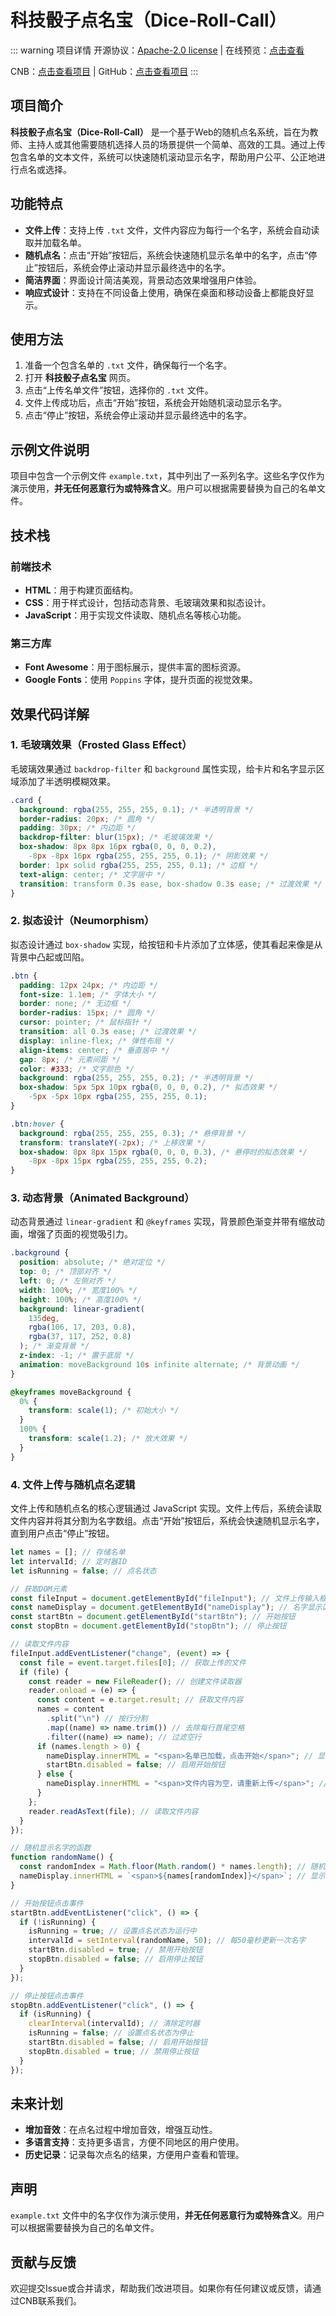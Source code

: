 # 科技骰子点名宝（Dice-Roll-Call）
::: warning 项目详情
开源协议：[Apache-2.0 license](/LICENSE) | 在线预览：[点击查看](https://demo.uopy.top/Dice-Roll-Call)

CNB：[点击查看项目](https://cnb.cool/kejiyuzhe/Dice-Roll-Call) | GitHub：[点击查看项目](https://github.com/Technologylinguists/Dice-Roll-Call)
:::
## 项目简介

**科技骰子点名宝（Dice-Roll-Call）** 是一个基于Web的随机点名系统，旨在为教师、主持人或其他需要随机选择人员的场景提供一个简单、高效的工具。通过上传包含名单的文本文件，系统可以快速随机滚动显示名字，帮助用户公平、公正地进行点名或选择。

## 功能特点

- **文件上传**：支持上传 `.txt` 文件，文件内容应为每行一个名字，系统会自动读取并加载名单。
- **随机点名**：点击“开始”按钮后，系统会快速随机显示名单中的名字，点击“停止”按钮后，系统会停止滚动并显示最终选中的名字。
- **简洁界面**：界面设计简洁美观，背景动态效果增强用户体验。
- **响应式设计**：支持在不同设备上使用，确保在桌面和移动设备上都能良好显示。

## 使用方法

1. 准备一个包含名单的 `.txt` 文件，确保每行一个名字。
2. 打开 **科技骰子点名宝** 网页。
3. 点击“上传名单文件”按钮，选择你的 `.txt` 文件。
4. 文件上传成功后，点击“开始”按钮，系统会开始随机滚动显示名字。
5. 点击“停止”按钮，系统会停止滚动并显示最终选中的名字。

## 示例文件说明

项目中包含一个示例文件 `example.txt`，其中列出了一系列名字。这些名字仅作为演示使用，**并无任何恶意行为或特殊含义**。用户可以根据需要替换为自己的名单文件。

## 技术栈

### 前端技术

- **HTML**：用于构建页面结构。
- **CSS**：用于样式设计，包括动态背景、毛玻璃效果和拟态设计。
- **JavaScript**：用于实现文件读取、随机点名等核心功能。

### 第三方库

- **Font Awesome**：用于图标展示，提供丰富的图标资源。
- **Google Fonts**：使用 `Poppins` 字体，提升页面的视觉效果。

## 效果代码详解

### 1. 毛玻璃效果（Frosted Glass Effect）

毛玻璃效果通过 `backdrop-filter` 和 `background` 属性实现，给卡片和名字显示区域添加了半透明模糊效果。

```css
.card {
  background: rgba(255, 255, 255, 0.1); /* 半透明背景 */
  border-radius: 20px; /* 圆角 */
  padding: 30px; /* 内边距 */
  backdrop-filter: blur(15px); /* 毛玻璃效果 */
  box-shadow: 8px 8px 16px rgba(0, 0, 0, 0.2),
    -8px -8px 16px rgba(255, 255, 255, 0.1); /* 阴影效果 */
  border: 1px solid rgba(255, 255, 255, 0.1); /* 边框 */
  text-align: center; /* 文字居中 */
  transition: transform 0.3s ease, box-shadow 0.3s ease; /* 过渡效果 */
}
```

### 2. 拟态设计（Neumorphism）

拟态设计通过 `box-shadow` 实现，给按钮和卡片添加了立体感，使其看起来像是从背景中凸起或凹陷。

```css
.btn {
  padding: 12px 24px; /* 内边距 */
  font-size: 1.1em; /* 字体大小 */
  border: none; /* 无边框 */
  border-radius: 15px; /* 圆角 */
  cursor: pointer; /* 鼠标指针 */
  transition: all 0.3s ease; /* 过渡效果 */
  display: inline-flex; /* 弹性布局 */
  align-items: center; /* 垂直居中 */
  gap: 8px; /* 元素间距 */
  color: #333; /* 文字颜色 */
  background: rgba(255, 255, 255, 0.2); /* 半透明背景 */
  box-shadow: 5px 5px 10px rgba(0, 0, 0, 0.2), /* 拟态效果 */
    -5px -5px 10px rgba(255, 255, 255, 0.1);
}

.btn:hover {
  background: rgba(255, 255, 255, 0.3); /* 悬停背景 */
  transform: translateY(-2px); /* 上移效果 */
  box-shadow: 8px 8px 15px rgba(0, 0, 0, 0.3), /* 悬停时的拟态效果 */
    -8px -8px 15px rgba(255, 255, 255, 0.2);
}
```

### 3. 动态背景（Animated Background）

动态背景通过 `linear-gradient` 和 `@keyframes` 实现，背景颜色渐变并带有缩放动画，增强了页面的视觉吸引力。

```css
.background {
  position: absolute; /* 绝对定位 */
  top: 0; /* 顶部对齐 */
  left: 0; /* 左侧对齐 */
  width: 100%; /* 宽度100% */
  height: 100%; /* 高度100% */
  background: linear-gradient(
    135deg,
    rgba(106, 17, 203, 0.8),
    rgba(37, 117, 252, 0.8)
  ); /* 渐变背景 */
  z-index: -1; /* 置于底层 */
  animation: moveBackground 10s infinite alternate; /* 背景动画 */
}

@keyframes moveBackground {
  0% {
    transform: scale(1); /* 初始大小 */
  }
  100% {
    transform: scale(1.2); /* 放大效果 */
  }
}
```

### 4. 文件上传与随机点名逻辑

文件上传和随机点名的核心逻辑通过 JavaScript 实现。文件上传后，系统会读取文件内容并将其分割为名字数组。点击“开始”按钮后，系统会快速随机显示名字，直到用户点击“停止”按钮。

```javascript
let names = []; // 存储名单
let intervalId; // 定时器ID
let isRunning = false; // 点名状态

// 获取DOM元素
const fileInput = document.getElementById("fileInput"); // 文件上传输入框
const nameDisplay = document.getElementById("nameDisplay"); // 名字显示区域
const startBtn = document.getElementById("startBtn"); // 开始按钮
const stopBtn = document.getElementById("stopBtn"); // 停止按钮

// 读取文件内容
fileInput.addEventListener("change", (event) => {
  const file = event.target.files[0]; // 获取上传的文件
  if (file) {
    const reader = new FileReader(); // 创建文件读取器
    reader.onload = (e) => {
      const content = e.target.result; // 获取文件内容
      names = content
        .split("\n") // 按行分割
        .map((name) => name.trim()) // 去除每行首尾空格
        .filter((name) => name); // 过滤空行
      if (names.length > 0) {
        nameDisplay.innerHTML = "<span>名单已加载，点击开始</span>"; // 显示加载成功信息
        startBtn.disabled = false; // 启用开始按钮
      } else {
        nameDisplay.innerHTML = "<span>文件内容为空，请重新上传</span>"; // 显示空文件提示
      }
    };
    reader.readAsText(file); // 读取文件内容
  }
});

// 随机显示名字的函数
function randomName() {
  const randomIndex = Math.floor(Math.random() * names.length); // 随机生成索引
  nameDisplay.innerHTML = `<span>${names[randomIndex]}</span>`; // 显示随机名字
}

// 开始按钮点击事件
startBtn.addEventListener("click", () => {
  if (!isRunning) {
    isRunning = true; // 设置点名状态为运行中
    intervalId = setInterval(randomName, 50); // 每50毫秒更新一次名字
    startBtn.disabled = true; // 禁用开始按钮
    stopBtn.disabled = false; // 启用停止按钮
  }
});

// 停止按钮点击事件
stopBtn.addEventListener("click", () => {
  if (isRunning) {
    clearInterval(intervalId); // 清除定时器
    isRunning = false; // 设置点名状态为停止
    startBtn.disabled = false; // 启用开始按钮
    stopBtn.disabled = true; // 禁用停止按钮
  }
});
```

## 未来计划

- **增加音效**：在点名过程中增加音效，增强互动性。
- **多语言支持**：支持更多语言，方便不同地区的用户使用。
- **历史记录**：记录每次点名的结果，方便用户查看和管理。

## 声明

`example.txt` 文件中的名字仅作为演示使用，**并无任何恶意行为或特殊含义**。用户可以根据需要替换为自己的名单文件。

## 贡献与反馈

欢迎提交Issue或合并请求，帮助我们改进项目。如果你有任何建议或反馈，请通过CNB联系我们。
